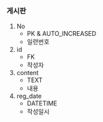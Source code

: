 ### 게시판
1. No
    - PK & AUTO_INCREASED
    - 일련번호
1. id
    - FK
    - 작성자
1. content
    - TEXT
    - 내용
1. reg_date
    - DATETIME
    - 작성일시